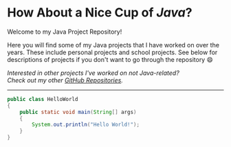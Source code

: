 # How About a Nice Cup of _Java_?
Welcome to my Java Project Repository!

Here you will find some of my Java projects that I have worked on over the years. These include personal projects and school projects. See below for descriptions of projects if you don't want to go through the repository :smile:

_Interested in other projects I've worked on not Java-related?_  
_Check out my other [GitHub Repositories](https://github.com/ethan-hann)._



---
```java
public class HelloWorld
{
    public static void main(String[] args)
    {
        System.out.println("Hello World!");
    }
}
